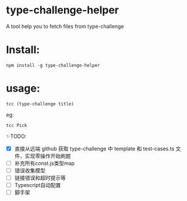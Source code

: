 # type-challenge-helper

A tool help you to fetch files from type-challenge

# Install:

```
npm install -g type-challenge-helper
```

# usage:

```
tcc (type-challenge title)
```

eg:

```
tcc Pick
```

✨TODO:

- [x] 直接从远端 github 获取 type-challenge 中 template 和 test-cases.ts 文件，实现零操作开始刷题
- [ ] 补充所有const.js类型map
- [ ] 错误收集模型
- [ ] 链接错误和超时提示等
- [ ] Typescript自动配置
- [ ] 脚手架
